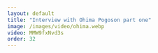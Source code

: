 ```yaml
---
layout: default
title: "Interview with Ohima Pogoson part one"
image: /images/video/ohima.webp
video: MMW9fxNvd3s
order: 32
---
```

